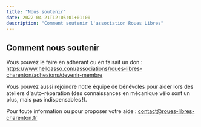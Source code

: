 ```yaml
---
title: "Nous soutenir"
date: 2022-04-21T12:05:01+01:00
description: "Comment soutenir l'association Roues Libres"
---
```


## Comment nous soutenir

Vous pouvez le faire en adhérant ou en faisait un don : https://www.helloasso.com/associations/roues-libres-charenton/adhesions/devenir-membre

Vous pouvez aussi rejoindre notre équipe de bénévoles pour aider lors des ateliers d'auto-réparation (des connaissances en mécanique vélo sont un plus, mais pas indispensables !).

Pour toute information ou pour proposer votre aide : contact@roues-libres-charenton.fr
